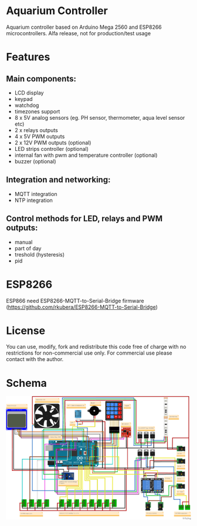 # Aquarium Controller
Aquarium controller based on Arduino Mega 2560 and ESP8266 microcontrollers.
Alfa release, not for production/test usage

# Features
## Main components:
- LCD display
- keypad
- watchdog
- timezones support
- 8 x 5V analog sensors (eg. PH sensor, thermometer, aqua level sensor etc)
- 2 x relays outputs
- 4 x 5V PWM outputs
- 2 x 12V PWM outputs (optional)
- LED strips controller (optional)
- internal fan with pwm and temperature controller (optional)
- buzzer (optional)

## Integration and networking:
- MQTT integration
- NTP integration

## Control methods for LED, relays and PWM outputs:
- manual
- part of day
- treshold (hysteresis)
- pid

# ESP8266
ESP866 need ESP8266-MQTT-to-Serial-Bridge firmware (https://github.com/rkubera/ESP8266-MQTT-to-Serial-Bridge)

# License
You can use, modify, fork and redistribute this code free of charge with no restrictions for non-commercial use only.
For commercial use please contact with the author.

# Schema
![Schema](https://github.com/rkubera/AquariumController/blob/master/Fritzing/AquaController.png)

